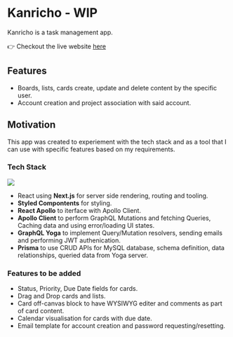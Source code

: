 # Kanricho - WIP

Kanricho is a task management app.

👉 Checkout the live website [here](https://kanricho.com/)

## Features

- Boards, lists, cards create, update and delete content by the specific user.
- Account creation and project association with said account.

## Motivation

This app was created to experiement with the tech stack and as a tool that I can use with specific features based on my requirements.

### Tech Stack

![](https://imgur.com/ousyQaC.png)

- React using **Next.js** for server side rendering, routing and tooling.
- **Styled Compontents** for styling.
- **React Apollo** to iterface with Apollo Client.
- **Apollo Client** to perform GraphQL Mutations and fetching Queries, Caching data and using error/loading UI states.
- **GraphQL Yoga** to implement Query/Mutation resolvers, sending emails and performing JWT authenication.
- **Prisma** to use CRUD APIs for MySQL database, schema definition, data relationships, queried data from Yoga server.

### Features to be added

- Status, Priority, Due Date fields for cards.
- Drag and Drop cards and lists.
- Card off-canvas block to have WYSIWYG editer and comments as part of card content.
- Calendar visualisation for cards with due date.
- Email template for account creation and password requesting/resetting.
